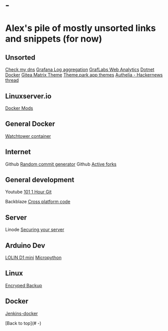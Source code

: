 # -
# Alex's pile of mostly unsorted links and snippets (for now)

## Unsorted

[Check my dns](https://cmdns.dev.dns-oarc.net/)
[Grafana Log aggregation](https://yuriktech.com/2020/03/21/Collecting-Docker-Logs-With-Loki/)
[GrafLabs Web Analytics](https://grafana.com/grafana/dashboards/12559)
[Dotnet Docker](https://github.com/dotnet/dotnet-docker)
[Gitea Matrix Theme](https://github.com/TylerByte666/gitea-matrix-template)
[Theme.park app themes](https://github.com/gilbN/theme.park)
[Authelia - Hackernews thread](https://news.ycombinator.com/item?id=26409820)

## Linuxserver.io
[Docker Mods](https://mods.linuxserver.io/)

## General Docker
[Watchtower container](https://chriswiegman.com/2019/12/keeping-docker-containers-updated/)

## Internet

Github [Random commit generator](http://whatthecommit.com/)
Github [Active forks](https://techgaun.github.io/active-forks)

## General development
Youtube [101 1 Hour Git](https://www.youtube.com/watch?v=8JJ101D3knE)

Backblaze [Cross platform code](https://www.backblaze.com/blog/10-rules-for-how-to-write-cross-platform-code/)

## Server
Linode [Securing your server](https://www.linode.com/docs/guides/securing-your-server/)

## Arduino Dev

[LOLIN D1 mini](https://www.wemos.cc/en/latest/d1/d1_mini.html)
[Micropython](https://docs.micropython.org/en/latest/index.html)

## Linux
[Encryped Backup](https://www.gigenet.com/blog/linux-encryption-backup-tools/)

## Docker
[Jenkins-docker](https://www.jenkins.io/doc/book/pipeline/docker/)

[Back to top](# -)
